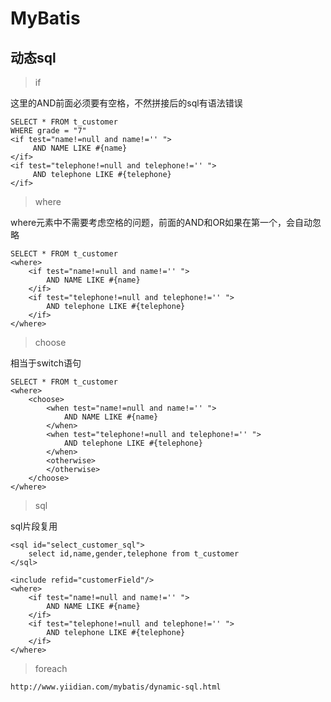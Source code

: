 # MyBatis

## 动态sql
> if

这里的AND前面必须要有空格，不然拼接后的sql有语法错误
```
SELECT * FROM t_customer
WHERE grade = "7"
<if test="name!=null and name!='' ">
	 AND NAME LIKE #{name}
</if>
<if test="telephone!=null and telephone!='' ">
	 AND telephone LIKE #{telephone}
</if>
```

> where

where元素中不需要考虑空格的问题，前面的AND和OR如果在第一个，会自动忽略
```
SELECT * FROM t_customer
<where>
	<if test="name!=null and name!='' ">
		AND NAME LIKE #{name}
	</if>
	<if test="telephone!=null and telephone!='' ">
		AND telephone LIKE #{telephone}
	</if>
</where>
```

> choose

相当于switch语句
```
SELECT * FROM t_customer
<where>
	<choose>
		<when test="name!=null and name!='' ">
			AND NAME LIKE #{name}
		</when>
		<when test="telephone!=null and telephone!='' ">
			AND telephone LIKE #{telephone}
		</when>
		<otherwise>
		</otherwise>
	</choose>
</where>
```

> sql

sql片段复用
```
<sql id="select_customer_sql">
	select id,name,gender,telephone from t_customer
</sql>

<include refid="customerField"/>
<where>
	<if test="name!=null and name!='' ">
		AND NAME LIKE #{name}
	</if>
	<if test="telephone!=null and telephone!='' ">
		AND telephone LIKE #{telephone}
	</if>
</where>
```

> foreach

```
http://www.yiidian.com/mybatis/dynamic-sql.html
```













